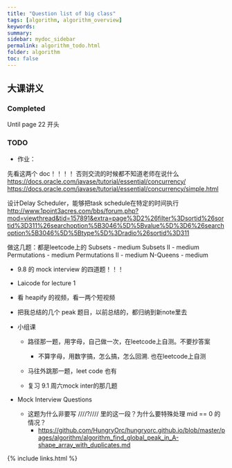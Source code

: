```yaml
---
title: "Question list of big class"
tags: [algorithm, algorithm_overview]
keywords:
summary:
sidebar: mydoc_sidebar
permalink: algorithm_todo.html
folder: algorithm
toc: false
---
```


## 大课讲义
### Completed
Until page 22 开头


### TODO

* 作业：

先看这两个 doc！！！！ 否则交流的时候都不知道老师在说什么
https://docs.oracle.com/javase/tutorial/essential/concurrency/
https://docs.oracle.com/javase/tutorial/essential/concurrency/simple.html


设计Delay Scheduler，能够把task schedule在特定的时间执行
http://www.1point3acres.com/bbs/forum.php?mod=viewthread&tid=157891&extra=page%3D2%26filter%3Dsortid%26sortid%3D311%26searchoption%5B3046%5D%5Bvalue%5D%3D6%26searchoption%5B3046%5D%5Btype%5D%3Dradio%26sortid%3D311 


做这几题：都是leetcode上的
Subsets - medium
Subsets II - medium
Permutations - medium
Permutations II - medium
N-Queens - medium

* 9.8 的 mock interview 的四道题！！！

* Laicode for lecture 1
* 看 heapify 的视频，看一两个短视频
* 把我总结的几个 peak 题目，以前总结的，都归纳到新note里去

* 小组课
  * 路径那一题，用字母，自己做一次，在leetcode上自测。不要抄答案
    * 不算字母，用数字搞，怎么搞，怎么回溯. 也在leetcode上自测
  * 马往外跳那一题，leet code 也有

  * 复习 9.1 周六mock inter的那几题

* Mock Interview Questions
  * 这题为什么非要写 ////?//// 里的这一段？为什么要特殊处理 mid == 0 的情况？
    * https://github.com/HungryOrc/hungryorc.github.io/blob/master/pages/algorithm/algorithm_find_global_peak_in_A-shape_array_with_duplicates.md

{% include links.html %}
